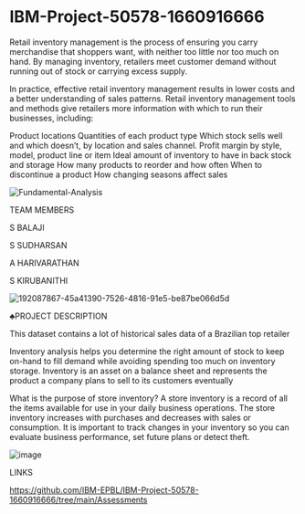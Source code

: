 # IBM-Project-50578-1660916666
Retail inventory management is the process of ensuring you carry merchandise that shoppers want, with neither too little nor too much on hand. By managing inventory, retailers meet customer demand without running out of stock or carrying excess supply.

In practice, effective retail inventory management results in lower costs and a better understanding of sales patterns. Retail inventory management tools and methods give retailers more information with which to run their businesses, including:

Product locations
Quantities of each product type
Which stock sells well and which doesn’t, by location and sales channel.
Profit margin by style, model, product line or item
Ideal amount of inventory to have in back stock and storage
How many products to reorder and how often
When to discontinue a product
How changing seasons affect sales

![Fundamental-Analysis](https://user-images.githubusercontent.com/71986245/201070222-518e86e8-9e66-49ec-989a-13bc75e99d82.png)

TEAM MEMBERS

S BALAJI

S SUDHARSAN

A HARIVARATHAN

S KIRUBANITHI



![192087867-45a41390-7526-4816-91e5-be87be066d5d](https://user-images.githubusercontent.com/71986245/201898234-cf97d151-e532-47a5-8fa7-acf63763a37e.gif)

♣️PROJECT DESCRIPTION

This dataset contains a lot of historical sales data of a Brazilian top retailer

Inventory analysis helps you determine the right amount of stock to keep on-hand to fill demand while avoiding spending too much on inventory storage. Inventory is an asset on a balance sheet and represents the product a company plans to sell to its customers eventually

What is the purpose of store inventory? A store inventory is a record of all the items available for use in your daily business operations. The store inventory increases with purchases and decreases with sales or consumption. It is important to track changes in your inventory so you can evaluate business performance, set future plans or detect theft.

![image](https://user-images.githubusercontent.com/71986245/201899165-d05d8651-0b9d-4d80-b8d9-6ebf37227ef7.png)

LINKS

https://github.com/IBM-EPBL/IBM-Project-50578-1660916666/tree/main/Assessments
